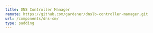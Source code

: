 ```yaml
---
title: DNS Controller Manager
remote: https://github.com/gardener/dnslb-controller-manager.git
url: /components/dns-cm/
type: padding
---
```

